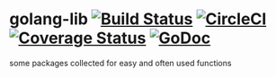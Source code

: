 # golang-lib [![Build Status](https://travis-ci.org/genofire/golang-lib.svg?branch=master)](https://travis-ci.org/genofire/golang-lib) [![CircleCI](https://circleci.com/gh/genofire/golang-lib/tree/master.svg?style=shield)](https://circleci.com/gh/genofire/golang-lib/tree/master) [![Coverage Status](https://coveralls.io/repos/github/genofire/golang-lib/badge.svg?branch=master)](https://coveralls.io/github/genofire/golang-lib?branch=master) [![GoDoc](https://godoc.org/github.com/genofire/golang-lib?status.svg)](https://godoc.org/github.com/genofire/golang-lib)
some packages collected for easy and often used functions
